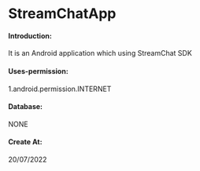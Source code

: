 # StreamChatApp

#### Introduction:
It is an Android application which using StreamChat SDK

#### Uses-permission:
1.android.permission.INTERNET

#### Database:
NONE

#### Create At:
20/07/2022
